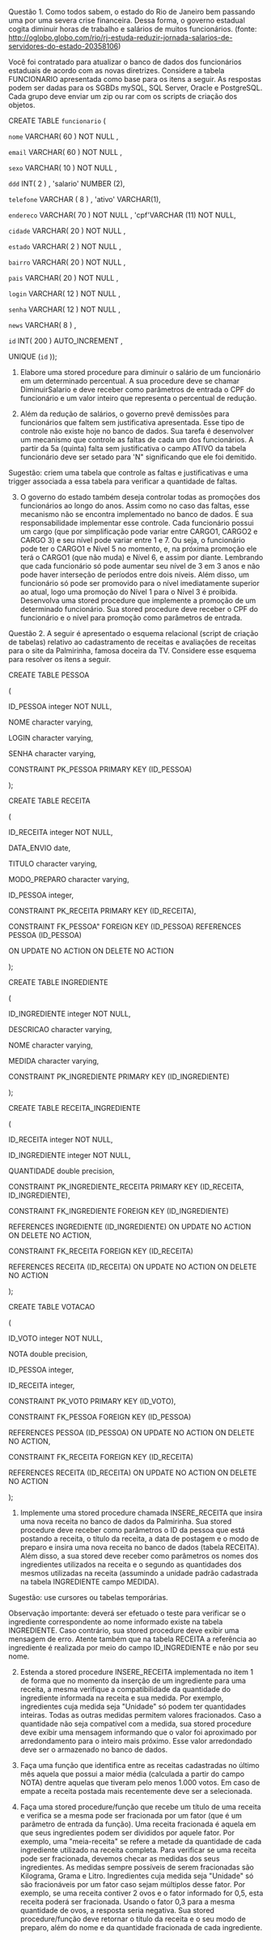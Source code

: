 
Questão 1. Como todos sabem, o estado do Rio de Janeiro bem passando uma por uma severa crise financeira. Dessa forma, o governo estadual cogita diminuir horas de trabalho e salários de muitos funcionários. (fonte: http://oglobo.globo.com/rio/rj-estuda-reduzir-jornada-salarios-de-servidores-do-estado-20358106)

Você foi contratado para atualizar o banco de dados dos funcionários estaduais de acordo com as novas diretrizes. Considere a tabela FUNCIONARIO apresentada como base para os itens a seguir. As respostas podem ser dadas para os SGBDs mySQL, SQL Server, Oracle e PostgreSQL. Cada grupo deve enviar um zip ou rar com os scripts de criação dos objetos.

CREATE TABLE `funcionario` (

`nome` VARCHAR( 60 ) NOT NULL ,

`email` VARCHAR( 60 ) NOT NULL ,

`sexo` VARCHAR( 10 ) NOT NULL ,

`ddd` INT( 2 ) ,
'salario' NUMBER (2),


`telefone` VARCHAR ( 8 ) ,
'ativo' VARCHAR(1),


`endereco` VARCHAR( 70 ) NOT NULL ,
'cpf'VARCHAR (11) NOT NULL,


`cidade` VARCHAR( 20 ) NOT NULL ,

`estado` VARCHAR( 2 ) NOT NULL ,

`bairro` VARCHAR( 20 ) NOT NULL ,

`pais` VARCHAR( 20 ) NOT NULL ,

`login` VARCHAR( 12 ) NOT NULL ,

`senha` VARCHAR( 12 ) NOT NULL ,

`news` VARCHAR( 8 ) ,

`id` INT( 200 ) AUTO_INCREMENT ,

UNIQUE (`id` ));

1. Elabore uma stored procedure para diminuir o salário de um funcionário em um determinado percentual. A sua procedure deve se chamar DiminuirSalario e deve receber como parâmetros de entrada o CPF do funcionário e um valor inteiro que representa o percentual de redução.

2. Além da redução de salários, o governo prevê demissões para funcionários que faltem sem justificativa apresentada. Esse tipo de controle não existe hoje no banco de dados. Sua tarefa é desenvolver um mecanismo que controle as faltas de cada um dos funcionários. A partir da 5a (quinta) falta sem justificativa o campo ATIVO da tabela funcionário deve ser setado para 'N" significando que ele foi demitido.

Sugestão: criem uma tabela que controle as faltas e justificativas e uma trigger associada a essa tabela para verificar a quantidade de faltas.

3. O governo do estado também deseja controlar todas as promoções dos funcionários ao longo do anos. Assim como no caso das faltas, esse mecanismo não se encontra implementado no banco de dados. É sua responsabilidade implementar esse controle. Cada funcionário possui um cargo (que por simplificação pode variar entre CARGO1, CARGO2 e CARGO 3) e seu nível pode variar entre 1 e 7. Ou seja, o funcionário pode ter o CARGO1 e Nível 5 no momento, e, na próxima promoção ele terá o CARGO1 (que não muda) e Nível 6, e assim por diante. Lembrando que cada funcionário só pode aumentar seu nível de 3 em 3 anos e não pode haver interseção de períodos entre dois níveis. Além disso, um funcionário só pode ser promovido para o nível imediatamente superior ao atual, logo uma promoção do Nível 1 para o Nível 3 é proibida. Desenvolva uma stored procedure que implemente a promoção de um determinado funcionário. Sua stored procedure deve receber o CPF do funcionário e o nível para promoção como parâmetros de entrada.

Questão 2. A seguir é apresentado o esquema relacional (script de criação de tabelas) relativo ao cadastramento de receitas e avaliações de receitas para o site da Palmirinha, famosa doceira da TV. Considere esse esquema para resolver os itens a seguir.





CREATE TABLE PESSOA

(

ID_PESSOA integer NOT NULL,

NOME character varying,

LOGIN character varying,

SENHA character varying,

CONSTRAINT PK_PESSOA PRIMARY KEY (ID_PESSOA)

);






CREATE TABLE RECEITA

(

ID_RECEITA integer NOT NULL,

DATA_ENVIO date,

TITULO character varying,

MODO_PREPARO character varying,

ID_PESSOA integer,

CONSTRAINT PK_RECEITA PRIMARY KEY (ID_RECEITA),

CONSTRAINT FK_PESSOA" FOREIGN KEY (ID_PESSOA) REFERENCES PESSOA (ID_PESSOA)

ON UPDATE NO ACTION ON DELETE NO ACTION

);






CREATE TABLE INGREDIENTE

(

ID_INGREDIENTE integer NOT NULL,

DESCRICAO character varying,

NOME character varying,

MEDIDA character varying,

CONSTRAINT PK_INGREDIENTE PRIMARY KEY (ID_INGREDIENTE)

);






CREATE TABLE RECEITA_INGREDIENTE

(

ID_RECEITA integer NOT NULL,

ID_INGREDIENTE integer NOT NULL,

QUANTIDADE double precision,

CONSTRAINT PK_INGREDIENTE_RECEITA PRIMARY KEY (ID_RECEITA, ID_INGREDIENTE),

CONSTRAINT FK_INGREDIENTE FOREIGN KEY (ID_INGREDIENTE)

REFERENCES INGREDIENTE (ID_INGREDIENTE) ON UPDATE NO ACTION ON DELETE NO ACTION,

CONSTRAINT FK_RECEITA FOREIGN KEY (ID_RECEITA)

REFERENCES RECEITA (ID_RECEITA) ON UPDATE NO ACTION ON DELETE NO ACTION

);






CREATE TABLE VOTACAO

(

ID_VOTO integer NOT NULL,

NOTA double precision,

ID_PESSOA integer,

ID_RECEITA integer,

CONSTRAINT PK_VOTO PRIMARY KEY (ID_VOTO),

CONSTRAINT FK_PESSOA FOREIGN KEY (ID_PESSOA)

REFERENCES PESSOA (ID_PESSOA) ON UPDATE NO ACTION ON DELETE NO ACTION,

CONSTRAINT FK_RECEITA FOREIGN KEY (ID_RECEITA)

REFERENCES RECEITA (ID_RECEITA) ON UPDATE NO ACTION ON DELETE NO ACTION

);


1. Implemente uma stored procedure chamada INSERE_RECEITA que insira uma nova receita no banco de dados da Palmirinha. Sua stored procedure deve receber como parâmetros o ID da pessoa que está postando a receita, o título da receita, a data de postagem e o modo de preparo e insira uma nova receita no banco de dados (tabela RECEITA). Além disso, a sua stored deve receber como parâmetros os nomes dos ingredientes utilizados na receita e o segundo as quantidades dos mesmos utilizadas na receita (assumindo a unidade padrão cadastrada na tabela INGREDIENTE campo MEDIDA).

Sugestão: use cursores ou tabelas temporárias.







Observação importante: deverá ser efetuado o teste para verificar se o ingrediente correspondente ao nome informado existe na tabela INGREDIENTE. Caso contrário, sua stored procedure deve exibir uma mensagem de erro. Atente também que na tabela RECEITA a referência ao ingrediente é realizada por meio do campo ID_INGREDIENTE e não por seu nome.

2. Estenda a stored procedure INSERE_RECEITA implementada no item 1 de forma que no momento da inserção de um ingrediente para uma receita, a mesma verifique a compatibilidade da quantidade do ingrediente informada na receita e sua medida. Por exemplo, ingredientes cuja medida seja "Unidade" só podem ter quantidades inteiras. Todas as outras medidas permitem valores fracionados. Caso a quantidade não seja compatível com a medida, sua stored procedure deve exibir uma mensagem informando que o valor foi aproximado por arredondamento para o inteiro mais próximo. Esse valor arredondado deve ser o armazenado no banco de dados.

3. Faça uma função que identifica entre as receitas cadastradas no último mês aquela que possui a maior média (calculada a partir do campo NOTA) dentre aquelas que tiveram pelo menos 1.000 votos. Em caso de empate a receita postada mais recentemente deve ser a selecionada.

4. Faça uma stored procedure/função que recebe um título de uma receita e verifica se a mesma pode ser fracionada por um fator (que é um parâmetro de entrada da função). Uma receita fracionada é aquela em que seus ingredientes podem ser divididos por aquele fator. Por exemplo, uma "meia-receita" se refere a metade da quantidade de cada ingrediente utilizado na receita completa. Para verificar se uma receita pode ser fracionada, devemos checar as medidas dos seus ingredientes. As medidas sempre possíveis de serem fracionadas são Kilograma, Grama e Litro. Ingredientes cuja medida seja "Unidade" só são fracionáveis por um fator caso sejam múltiplos desse fator. Por exemplo, se uma receita contiver 2 ovos e o fator informado for 0,5, esta receita poderá ser fracionada. Usando o fator 0,3 para a mesma quantidade de ovos, a resposta seria negativa. Sua stored procedure/função deve retornar o título da receita e o seu modo de preparo, além do nome e da quantidade fracionada de cada ingrediente.
